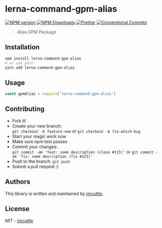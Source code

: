 # lerna-command-gpm-alias

[![NPM version](https://img.shields.io/npm/v/lerna-command-gpm-alias.svg?style=flat-square)](https://www.npmjs.com/package/lerna-command-gpm-alias)
[![NPM Downloads](https://img.shields.io/npm/dm/lerna-command-gpm-alias.svg?style=flat-square&maxAge=43200)](https://www.npmjs.com/package/lerna-command-gpm-alias)
[![Prettier](https://img.shields.io/badge/code_style-prettier-ff69b4.svg?style=flat-square)](https://prettier.io/)
[![Conventional Commits](https://img.shields.io/badge/Conventional%20Commits-1.0.0-yellow.svg?style=flat-square)](https://conventionalcommits.org)

> Alias GPM Package

## Installation

```bash
npm install lerna-command-gpm-alias
# or use yarn
yarn add lerna-command-gpm-alias
```

## Usage

```javascript
const gpmAlias = require('lerna-command-gpm-alias')
```

## Contributing

- Fork it!
- Create your new branch:  
  `git checkout -b feature-new` or `git checkout -b fix-which-bug`
- Start your magic work now
- Make sure npm test passes
- Commit your changes:  
  `git commit -am 'feat: some description (close #123)'` or `git commit -am 'fix: some description (fix #123)'`
- Push to the branch: `git push`
- Submit a pull request :)

## Authors

This library is written and maintained by [imcuttle](mailto:yucong@yuanfudao.com).

## License

MIT - [imcuttle](mailto:yucong@yuanfudao.com)
